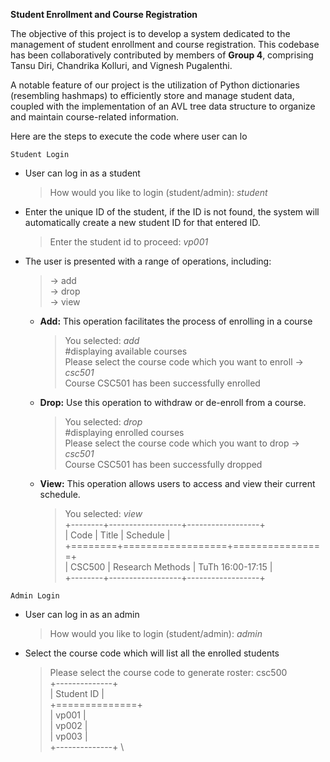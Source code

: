 **Student Enrollment and Course Registration**

The objective of this project is to develop a system dedicated to the management of student enrollment and course registration. This codebase has been collaboratively contributed by members of **Group 4**, comprising Tansu Diri, Chandrika Kolluri, and Vignesh Pugalenthi.

A notable feature of our project is the utilization of Python dictionaries (resembling hashmaps) to efficiently store and manage student data, coupled with the implementation of an AVL tree data structure to organize and maintain course-related information.

Here are the steps to execute the code where user can lo

`Student Login`
- User can log in as a student
  >How would you like to login (student/admin): _student_

- Enter the unique ID of the student, if the ID is not found, the system will automatically create a new student ID for that entered ID.
  >Enter the student id to proceed: _vp001_

- The user is presented with a range of operations, including:
  > -> add \
    -> drop \
    -> view
  
  - **Add:** This operation facilitates the process of enrolling in a course
    > You selected: _add_ \
    #displaying available courses \
    Please select the course code which you want to enroll -> _csc501_ \
    Course CSC501 has been successfully enrolled

  - **Drop:** Use this operation to withdraw or de-enroll from a course.
    > You selected: _drop_ \
    #displaying enrolled courses \
    Please select the course code which you want to drop -> _csc501_ \
    Course CSC501 has been successfully dropped

  - **View:** This operation allows users to access and view their current schedule.
    > You selected: _view_ \
  +--------+------------------+------------------+\
| Code   | Title            | Schedule         | \
+========+==================+================+ \
| CSC500 | Research Methods | TuTh 16:00-17:15 | \
+--------+------------------+------------------+
  
`Admin Login`
- User can log in as an admin
  >How would you like to login (student/admin): _admin_

- Select the course code which will list all the enrolled students
  > Please select the course code to generate roster: csc500 \
+--------------+ \
| Student ID   | \
+==============+ \
| vp001        | \
| vp002        | \
| vp003        | \
+--------------+ \

  



    

